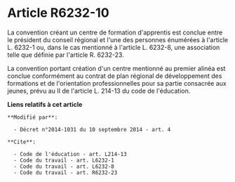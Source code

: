 # Article R6232-10

La convention créant un centre de formation d'apprentis est conclue entre le président du conseil régional et l'une des
personnes énumérées à l'article L. 6232-1 ou, dans le cas mentionné à l'article L. 6232-8, une association telle que définie
par l'article R. 6232-23. 

La convention portant création d'un centre mentionné au premier alinéa est conclue conformément au contrat de plan régional
de développement des formations et de l'orientation professionnelles pour sa partie consacrée aux jeunes, prévu au II de
l'article L. 214-13 du code de l'éducation.

**Liens relatifs à cet article**

	**Modifié par**:

	  - Décret n°2014-1031 du 10 septembre 2014 - art. 4

	**Cite**:

	  - Code de l'éducation - art. L214-13
	  - Code du travail - art. L6232-1
	  - Code du travail - art. L6232-8
	  - Code du travail - art. R6232-23
